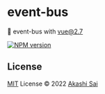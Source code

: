 # event-bus

🥷 event-bus with vue@2.7

[![NPM version](https://img.shields.io/npm/v/@akashi_sai/event-bus?color=a1b858&label=)](https://www.npmjs.com/package/@akashi_sai/event-bus)

## License

[MIT](./LICENSE) License © 2022 [Akashi Sai](https://github.com/akashigakki)
